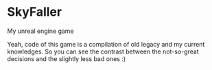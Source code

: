 # SkyFaller
My unreal engine game

Yeah, code of this game is a compilation of old legacy and my current knowledges.
So you can see the contrast between the not-so-great decisions and the slightly less bad ones :)
